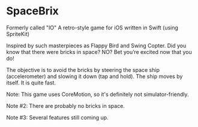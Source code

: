# SpaceBrix
Formerly called "IO"
A retro-style game for iOS written in Swift (using SpriteKit)

Inspired by such masterpieces as Flappy Bird and Swing Copter.
Did you know that there were bricks in space? NO? Bet you’re excited now that you do!

The objective is to avoid the bricks by steering the space ship (accelerometer) and slowing it down (tap and hold).
The ship moves by itself. It is quite fast.

Note: This game uses CoreMotion, so it's definitely not simulator-friendly.

Note #2: There are probably no bricks in space. 

Note #3: Several features still coming up.
